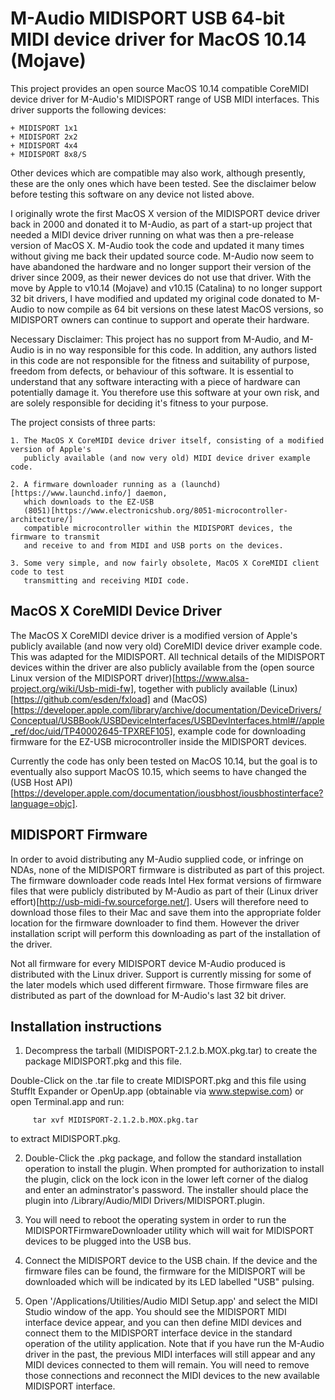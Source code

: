 M-Audio MIDISPORT USB 64-bit MIDI device driver for MacOS 10.14 (Mojave)
========================================================================

This project provides an open source MacOS 10.14 compatible CoreMIDI device driver
for M-Audio's MIDISPORT range of USB MIDI interfaces. This driver supports the following
devices:

    + MIDISPORT 1x1
    + MIDISPORT 2x2
    + MIDISPORT 4x4
    + MIDISPORT 8x8/S

Other devices which are compatible may also work, although presently, these are the only
ones which have been tested. See the disclaimer below before testing this software on any
device not listed above.

I originally wrote the first MacOS X version of the MIDISPORT device driver back in 2000
and donated it to M-Audio, as part of a start-up project that needed a MIDI device driver
running on what was then a pre-release version of MacOS X. M-Audio took the code and
updated it many times without giving me back their updated source code. M-Audio now seem
to have abandoned the hardware and no longer support their version of the driver
since 2009, as their newer devices do not use that driver. With the move by Apple to
v10.14 (Mojave) and v10.15 (Catalina) to no longer support 32 bit drivers, I have modified
and updated my original code donated to M-Audio to now compile as 64 bit versions on these
latest MacOS versions, so MIDISPORT owners can continue to support and operate their
hardware.

Necessary Disclaimer: This project has no support from M-Audio, and M-Audio is in no way
responsible for this code. In addition, any authors listed in this code are not
responsible for the fitness and suitability of purpose, freedom from defects, or behaviour
of this software. It is essential to understand that any software interacting with a piece
of hardware can potentially damage it. You therefore use this software at your own risk,
and are solely responsible for deciding it's fitness to your purpose.

The project consists of three parts:

    1. The MacOS X CoreMIDI device driver itself, consisting of a modified version of Apple's
       publicly available (and now very old) MIDI device driver example code.

    2. A firmware downloader running as a (launchd)[https://www.launchd.info/] daemon,
       which downloads to the EZ-USB
       (8051)[https://www.electronicshub.org/8051-microcontroller-architecture/]
       compatible microcontroller within the MIDISPORT devices, the firmware to transmit
       and receive to and from MIDI and USB ports on the devices.

    3. Some very simple, and now fairly obsolete, MacOS X CoreMIDI client code to test
       transmitting and receiving MIDI code.

MacOS X CoreMIDI Device Driver
------------------------------

The MacOS X CoreMIDI device driver is a modified version of Apple's publicly available
(and now very old) CoreMIDI device driver example code. This was adapted for the
MIDISPORT. All technical details of the MIDISPORT devices within the driver are also publicly available from
the (open source Linux version of the MIDISPORT driver)[https://www.alsa-project.org/wiki/Usb-midi-fw],
together with publicly available (Linux)[https://github.com/esden/fxload] 
and (MacOS)[https://developer.apple.com/library/archive/documentation/DeviceDrivers/Conceptual/USBBook/USBDeviceInterfaces/USBDevInterfaces.html#//apple_ref/doc/uid/TP40002645-TPXREF105],
example code for downloading firmware for the EZ-USB microcontroller inside the MIDISPORT devices.

Currently the code has only been tested on MacOS 10.14, but the goal is to eventually also
support MacOS 10.15, which seems to have changed the (USB Host API)[https://developer.apple.com/documentation/iousbhost/iousbhostinterface?language=objc].

MIDISPORT Firmware
------------------

In order to avoid distributing any M-Audio supplied code, or infringe on NDAs, none of the
MIDISPORT firmware is distributed as part of this project. The firmware downloader code
reads Intel Hex format versions of firmware files that were publicly distributed by
M-Audio as part of their (Linux driver effort)[http://usb-midi-fw.sourceforge.net/]. Users
will therefore need to download those files to their Mac and save them into the
appropriate folder location for the firmware downloader to find them. However the driver
installation script will perform this downloading as part of the installation of the
driver.

Not all firmware for every MIDISPORT device M-Audio produced is distributed with the Linux
driver. Support is currently missing for some of the later models which used different
firmware. Those firmware files are distributed as part of the download for M-Audio's last
32 bit driver.

Installation instructions 
-------------------------
1. Decompress the tarball (MIDISPORT-2.1.2.b.MOX.pkg.tar) to create the package MIDISPORT.pkg and this file.

Double-Click on the .tar file to create MIDISPORT.pkg and this file using StuffIt Expander
or OpenUp.app (obtainable via www.stepwise.com) or open Terminal.app and run:

	     tar xvf MIDISPORT-2.1.2.b.MOX.pkg.tar

to extract MIDISPORT.pkg.

2. Double-Click the .pkg package, and follow the standard installation operation to
install the plugin. When prompted for authorization to install the plugin, click on the
lock icon in the lower left corner of the dialog and enter an adminstrator's password. The
installer should place the plugin into /Library/Audio/MIDI Drivers/MIDISPORT.plugin.

3. You will need to reboot the operating system in order to run the
MIDISPORTFirmwareDownloader utility which will wait for MIDISPORT devices to be plugged
into the USB bus.

4. Connect the MIDISPORT device to the USB chain. If the device and the firmware files can be found, the firmware for the
MIDISPORT will be downloaded which will be indicated by its LED labelled "USB"
pulsing.

5. Open '/Applications/Utilities/Audio MIDI Setup.app' and select the MIDI Studio window
of the app. You should see the MIDISPORT MIDI interface device appear, and you can then define MIDI
devices and connect them to the MIDISPORT interface device in the standard operation of
the utility application. Note that if you have run the M-Audio driver in the past, the
previous MIDI interfaces will still appear and any MIDI devices connected to them will
remain. You will need to remove those connections and reconnect the MIDI devices to the
new available MIDISPORT interface.
